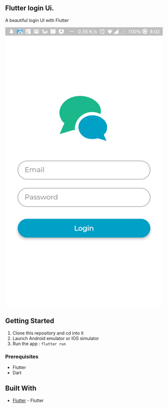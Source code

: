 ## Flutter login Ui.

A beautiful login UI with Flutter

![application screenshot](flutter_01.png "A beautiful login UI with Flutter")

## Getting Started

1.  Clone this repository and cd into it
2.  Launch Android emulator or IOS simulator
3.  Run the app : `flutter run`

### Prerequisites

- Flutter
- Dart

## Built With

- [Flutter](https://flutter.io) - Flutter
